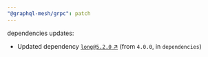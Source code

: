```yaml
---
"@graphql-mesh/grpc": patch
---
```

dependencies updates:
  - Updated dependency [`long@5.2.0` ↗︎](https://www.npmjs.com/package/long/v/5.2.0) (from `4.0.0`, in `dependencies`)
